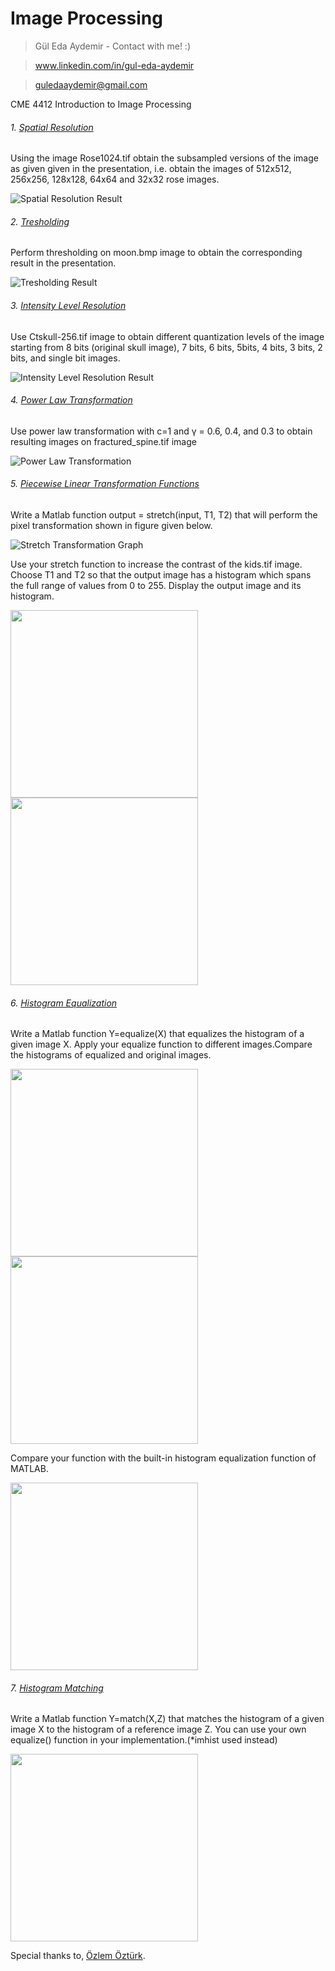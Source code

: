 # Image Processing
> Gül Eda Aydemir - Contact with me! :)

> www.linkedin.com/in/gul-eda-aydemir

> guledaaydemir@gmail.com

CME 4412 Introduction to Image Processing 

 
###### 1. [Spatial Resolution](https://github.com/guledaaydemir/Image-Processing/tree/master/1.%20Spatial%20Resolution) 
 
 Using the image Rose1024.tif obtain the subsampled versions of the image as given given in the presentation, i.e. obtain the images of 512x512, 256x256, 128x128, 64x64 and 32x32 rose images.
 
![Spatial Resolution Result](https://github.com/guledaaydemir/Image-Processing/blob/master/1.%20Spatial%20Resolution/Spatial_Resolution_Result.PNG?raw=true)
 
###### 2. [Tresholding](https://github.com/guledaaydemir/Image-Processing/tree/master/2.%20Tresholding)

Perform thresholding on moon.bmp image to obtain the corresponding result in the presentation.

![Tresholding Result](https://github.com/guledaaydemir/Image-Processing/blob/master/2.%20Tresholding/Tresholding_Result.PNG?raw=true)

###### 3. [Intensity Level Resolution](https://github.com/guledaaydemir/Image-Processing/tree/master/3.%20Intensity%20Level%20Resolution) 

Use Ctskull-256.tif image to obtain different quantization levels of the image starting from 8 bits (original skull image), 7 bits, 6 bits, 5bits, 4 bits, 3 bits, 2 bits, and single bit images.

![Intensity Level Resolution Result](https://github.com/guledaaydemir/Image-Processing/blob/master/3.%20Intensity%20Level%20Resolution/Intensity_Level_Resolution_Result.PNG?raw=true)

###### 4. [Power Law Transformation](https://github.com/guledaaydemir/Image-Processing/tree/master/4.%20Power%20Law%20Transformation) 

Use power law transformation with c=1 and γ = 0.6, 0.4, and 0.3 to obtain resulting images on fractured_spine.tif image

![Power Law Transformation](https://github.com/guledaaydemir/Image-Processing/blob/master/4.%20Power%20Law%20Transformation/Power_Law_Transformation_Result.PNG?raw=true)

###### 5. [Piecewise Linear Transformation Functions](https://github.com/guledaaydemir/Image-Processing/tree/master/5.%20Piecewise%20Linear%20Transformation)

Write a Matlab function output = stretch(input, T1, T2) that will perform the pixel transformation shown in figure given below.

![Stretch Transformation Graph](https://github.com/guledaaydemir/Image-Processing/blob/master/5.%20Piecewise%20Linear%20Transformation/Stretch_Transformation_Graph.png?raw=true)
 
Use your stretch function to increase the contrast of the kids.tif image. Choose T1 and T2 so that the output image has a histogram which spans the full range of values from 0 to 255. Display the output image and its histogram. 

<img src="https://github.com/guledaaydemir/Image-Processing/blob/master/5.%20Piecewise%20Linear%20Transformation/Original_Histogram.png?raw=true" width="300" height="300"><img src="https://github.com/guledaaydemir/Image-Processing/blob/master/5.%20Piecewise%20Linear%20Transformation/Result_Histogram.png?raw=true" width="300" height="300">

###### 6. [Histogram Equalization](https://github.com/guledaaydemir/Image-Processing/tree/master/6.%20Histogram%20Equalization)

Write a Matlab function Y=equalize(X) that equalizes the histogram of a given image X. Apply your equalize function to different images.Compare the histograms of equalized and original images.

<img src="https://github.com/guledaaydemir/Image-Processing/blob/master/6.%20Histogram%20Equalization/Kids_Histogram_Equalized_Result.png" width="300" height="300"><img src="https://github.com/guledaaydemir/Image-Processing/blob/master/6.%20Histogram%20Equalization/Clown_Histogram_Equalized_Result.png" width="300" height="300">

Compare your function with the built-in histogram equalization function of MATLAB. 

<img src="https://github.com/guledaaydemir/Image-Processing/blob/master/6.%20Histogram%20Equalization/Histogram_Equalization_Compare_Result.PNG" width="300" height="300">

###### 7. [Histogram Matching](https://github.com/guledaaydemir/Image-Processing/tree/master/7.%20Histogram%20Matching)

Write a Matlab function Y=match(X,Z) that matches the histogram of a given image X to the histogram of a reference image Z. You can use your own equalize() function in your implementation.(*imhist used instead)

<img src="https://github.com/guledaaydemir/Image-Processing/blob/master/7.%20Histogram%20Matching/Histogram_Matching_Result.PNG" width="300" height="300">

Special thanks to, [Özlem Öztürk](http://debis.deu.edu.tr/akademik/index.php?cat=3&akod=20013757). 
